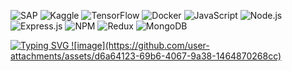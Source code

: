 ![SAP](https://img.shields.io/badge/SAP-%2300BFFF.svg?style=plastic&logo=sap&logoColor=white)
![Kaggle](https://img.shields.io/badge/Kaggle-20BEFF?style=plastic&logo=Kaggle&logoColor=white)
![TensorFlow](https://img.shields.io/badge/TensorFlow-FF6F00?style=plastic&logo=tensorflow&logoColor=white)
![Docker](https://img.shields.io/badge/Docker-2496ED?style=plastic&logo=docker&logoColor=white)
![JavaScript](https://img.shields.io/badge/JavaScript-F7DF1E?style=plastic&logo=javascript&logoColor=black)
![Node.js](https://img.shields.io/badge/Node.js-43853D?style=plastic&logo=node.js&logoColor=white)
![Express.js](https://img.shields.io/badge/express.js-%23404d59.svg?style=plastic&logo=express&logoColor=%2361DAFB)
![NPM](https://img.shields.io/badge/NPM-%23000000.svg?style=plastic&logo=npm&logoColor=white)
![Redux](https://img.shields.io/badge/Redux-764ABC?style=plastic&logo=redux&logoColor=white)
![MongoDB](https://img.shields.io/badge/MongoDB-4EA94B?style=plastic&logo=mongodb&logoColor=white)

<a href="https://git.io/typing-svg">
  <img src="https://readme-typing-svg.herokuapp.com/?lines=wwwroot+hello+world!;hi+there!+i'm+using+github;&center=true&font=Fira+Code&size=22&color=00C1D4&width=600&height=50" alt="Typing SVG" />
  ![image](https://github.com/user-attachments/assets/d6a64123-69b6-4067-9a38-1464870268cc)
</a>

